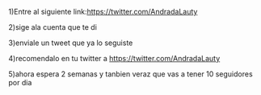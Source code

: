 1)Entre al siguiente link:https://twitter.com/AndradaLauty


2)sige ala cuenta que te di

3)enviale un tweet que ya lo seguiste


4)recomendalo en tu twitter  a https://twitter.com/AndradaLauty

5)ahora espera 2 semanas y tanbien veraz que vas a tener 10 seguidores por dia
